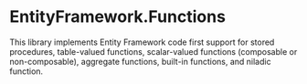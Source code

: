 # EntityFramework.Functions
This library implements Entity Framework code first support for stored procedures, table-valued functions, scalar-valued functions (composable or non-composable), aggregate functions, built-in functions, and niladic function.
